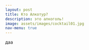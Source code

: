 ```yaml
---
layout: post
title: Кто Алкотур?
description: это алкоголь!
image: assets/images/cocktail01.jpg
nav-menu: true
---
```


даа